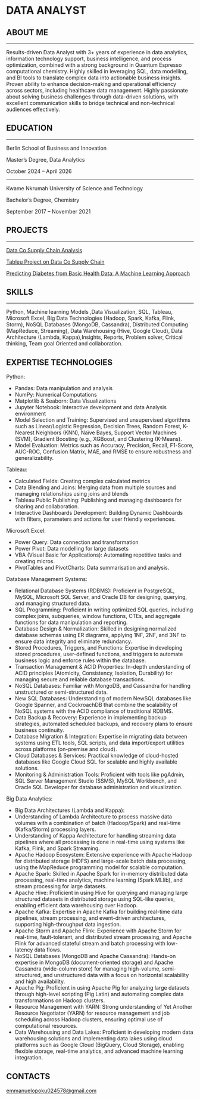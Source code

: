 # DATA ANALYST

## ABOUT ME 
--------------
Results-driven Data Analyst with 3+ years of experience in data analytics, information technology support, business intelligence, and process optimization, combined with a strong background in Quantum Espresso computational chemistry. Highly skilled in leveraging SQL, data modelling, and BI tools to translate complex data into actionable business insights. Proven ability to enhance decision-making and operational efficiency across sectors, including healthcare data management. Highly passionate about solving business challenges through data-driven solutions, with excellent communication skills to bridge technical and non-technical audiences effectively.

## EDUCATION
----------------
Berlin School of Business and Innovation

Master’s Degree, Data Analytics

October 2024 – April 2026

-------
Kwame Nkrumah University of Science and Technology

Bachelor’s Degree, Chemistry

September 2017 – November 2021



## PROJECTS
----------------

[Data Co Supply Chain Analysis](https://opoku370.github.io/ )

[Tableu Project on Data Co Supply Chain](https://public.tableau.com/app/profile/emmanuel.opoku3814/viz/SupplyChainTableauDashboard/SalesDashboard?publish=yes )

[Predicting Diabetes from Basic Health Data: A Machine Learning Approach ](https://opoku370.github.io/diabetes_predictive_analysis/)



## SKILLS
------------

Python, Machine learning Models ,Data Visualization, SQL, Tableau, Microsoft Excel, Big Data Technologies (Hadoop, Spark, Kafka, Flink, Storm), NoSQL Databases (MongoDB, Cassandra), Distributed Computing (MapReduce, Streaming), Data Warehousing (Hive, Google Cloud), Data Architecture (Lambda, Kappa),Insights, Reports, Problem solver, Critical thinking, Team goal Oriented and collaboration.



EXPERTISE TECHNOLOGIES
--------------

Python:
-	Pandas: Data manipulation and analysis
-	NumPy: Numerical Computations
-	Matplotlib & Seaborn: Data Visualizations
-	Jupyter Notebook: Interactive development and data Analysis environment
- Model Selection and Training: Supervised and unsupervised algorithms such as Linear/Logistic Regression, Decision Trees, Random Forest, K-Nearest Neighbors (KNN), Naïve Bayes, Support Vector Machines (SVM), Gradient Boosting (e.g., XGBoost, and Clustering (K-Means).
- Model Evaluation: Metrics such as Accuracy, Precision, Recall, F1-Score, AUC-ROC, Confusion Matrix, MAE, and RMSE to ensure robustness and generalizability.


Tableau:

-	Calculated Fields: Creating complex calculated metrics
-	Data Blending and Joins: Merging data from multiple sources and managing relationships using joins and blends
-	Tableau Public Publishing: Publishing and managing dashboards for sharing and collaboration.
-	Interactive Dashboards Development: Building Dynamic Dashboards with filters, parameters and actions for user friendly experiences.

Microsoft Excel:

-	Power Query: Data connection and transformation
-	Power Pivot: Data modelling for large datasets
-	VBA (Visual Basic for Applications): Automating repetitive tasks and creating micros.
-	PivotTables and PivotCharts: Data summarisation and analysis.


Database Management Systems:

-	Relational Database Systems (RDBMS):
Proficient in PostgreSQL, MySQL, Microsoft SQL Server, and Oracle DB for designing, querying, and managing structured data.
-	SQL Programming:
Proficient in writing optimized SQL queries, including complex joins, subqueries, window functions, CTEs, and aggregate functions for data manipulation and reporting.
-	Database Design & Normalization:
Skilled in designing normalized database schemas using ER diagrams, applying 1NF, 2NF, and 3NF to ensure data integrity and eliminate redundancy.
-	Stored Procedures, Triggers, and Functions:
Expertise in developing stored procedures, user-defined functions, and triggers to automate business logic and enforce rules within the database.
-	Transaction Management & ACID Properties:
In-depth understanding of ACID principles (Atomicity, Consistency, Isolation, Durability) for managing secure and reliable database transactions.
-	NoSQL Databases:
Familiar with MongoDB,  and Cassandra for handling unstructured or semi-structured data.
-	New SQL Databases:
Understanding of modern NewSQL databases like Google Spanner, and CockroachDB that combine the scalability of NoSQL systems with the ACID compliance of traditional RDBMS.
-	Data Backup & Recovery:
Experience in implementing backup strategies, automated scheduled backups, and recovery plans to ensure business continuity.
-	Database Migration & Integration:
Expertise in migrating data between systems using ETL tools, SQL scripts, and data import/export utilities across platforms (on-premise and cloud).
-	Cloud Databases & Services:
Practical knowledge of cloud-hosted databases like Google Cloud SQL for scalable and highly available solutions.
-	Monitoring & Administration Tools:
Proficient with tools like pgAdmin, SQL Server Management Studio (SSMS), MySQL Workbench, and Oracle SQL Developer for database administration and visualization.


Big Data Analytics:

-	Big Data Architectures (Lambda and Kappa):
  -	Understanding of Lambda Architecture to process massive data volumes with a combination of batch (Hadoop/Spark) and real-time (Kafka/Storm) processing layers.
  -	Understanding of Kappa Architecture for handling streaming data pipelines where all processing is done in real-time using systems like Kafka, Flink, and Spark Streaming.
-	Apache Hadoop Ecosystem:
Extensive experience with Apache Hadoop for distributed storage (HDFS) and large-scale batch data processing, using the MapReduce programming model for scalable computation.
-	Apache Spark:
Skilled in Apache Spark for in-memory distributed data processing, real-time analytics, machine learning (Spark MLlib), and stream processing for large datasets.
-	Apache Hive:
Proficient in using Hive for querying and managing large structured datasets in distributed storage using SQL-like queries, enabling efficient data warehousing over Hadoop.
-	Apache Kafka:
Expertise in Apache Kafka for building real-time data pipelines, stream processing, and event-driven architectures, supporting high-throughput data ingestion.
-	Apache Storm and Apache Flink:
Experience with Apache Storm for real-time, fault-tolerant, and distributed stream processing, and Apache Flink for advanced stateful stream and batch processing with low-latency data flows.
-	NoSQL Databases (MongoDB and Apache Cassandra):
Hands-on expertise in MongoDB (document-oriented storage) and Apache Cassandra (wide-column store) for managing high-volume, semi-structured, and unstructured data with a focus on horizontal scalability and high availability.
-	Apache Pig:
Proficient in using Apache Pig for analyzing large datasets through high-level scripting (Pig Latin) and automating complex data transformations on Hadoop clusters.
-	Resource Management with YARN:
Strong understanding of Yet Another Resource Negotiator (YARN) for resource management and job scheduling across Hadoop clusters, ensuring optimal use of computational resources.
-	Data Warehousing and Data Lakes:
Proficient in developing modern data warehousing solutions and implementing data lakes using cloud platforms such as Google Cloud (BigQuery, Cloud Storage), enabling flexible storage, real-time analytics, and advanced machine learning integration.



CONTACTS
-----------------
emmanuelopoku024578@gmail.com















